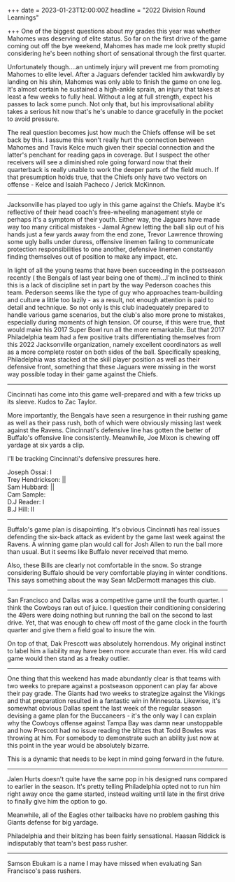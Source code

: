 +++
date = 2023-01-23T12:00:00Z
headline = "2022 Division Round Learnings"

+++
One of the biggest questions about my grades this year was whether Mahomes was deserving of elite status. So far on the first drive of the game coming out off the bye weekend, Mahomes has made me look pretty stupid considering he's been nothing short of sensational through the first quarter.

Unfortunately though....an untimely injury will prevent me from promoting Mahomes to elite level. After a Jaguars defender tackled him awkwardly by landing on his shin, Mahomes was only able to finish the game on one leg. It's almost certain he sustained a high-ankle sprain, an injury that takes at least a few weeks to fully heal. Without a leg at full strength, expect his passes to lack some punch. Not only that, but his improvisational ability takes a serious hit now that's he's unable to dance gracefully in the pocket to avoid pressure.

The real question becomes just how much the Chiefs offense will be set back by this. I assume this won't really hurt the connection between Mahomes and Travis Kelce much given their special connection and the latter's penchant for reading gaps in coverage. But I suspect the other receivers will see a diminished role going forward now that their quarterback is really unable to work the deeper parts of the field much. If that presumption holds true, that the Chiefs only have two vectors on offense - Kelce and Isaiah Pacheco / Jerick McKinnon.

***

Jacksonville has played too ugly in this game against the Chiefs. Maybe it's reflective of their head coach's free-wheeling management style or perhaps it's a symptom of their youth. Either way, the Jaguars have made way too many critical mistakes - Jamal Agnew letting the ball slip out of his hands just a few yards away from the end zone, Trevor Lawrence throwing some ugly balls under duress, offensive linemen failing to communicate protection responsibilities to one another, defensive linemen constantly finding themselves out of position to make any impact, etc.

In light of all the young teams that have been succeeding in the postseason recently ( the Bengals of last year being one of them)...I'm inclined to think this is a lack of discipline set in part by the way Pederson coaches this team. Pederson seems like the type of guy who approaches team-building and culture a little too lazily - as a result, not enough attention is paid to detail and technique. So not only is this club inadequately prepared to handle various game scenarios, but the club's also more prone to mistakes, especially during moments of high tension. Of course, if this were true, that would make his 2017 Super Bowl run all the more remarkable. But that 2017 Philadelphia team had a few positive traits differentiating themselves from this 2022 Jacksonville organization, namely excellent coordinators as well as a more complete roster on both sides of the ball. Specifically speaking, Philadelphia was stacked at the skill player position as well as their defensive front, something that these Jaguars were missing in the worst way possible today in their game against the Chiefs.

***

Cincinnati has come into this game well-prepared and with a few tricks up its sleeve. Kudos to Zac Taylor.

More importantly, the Bengals have seen a resurgence in their rushing game as well as their pass rush, both of which were obviously missing last week against the Ravens. Cincinnati's defensive line has gotten the better of Buffalo's offensive line consistently. Meanwhile, Joe Mixon is chewing off yardage at six yards a clip.

I'll be tracking Cincinnati's defensive pressures here.

Joseph Ossai: I  
Trey Hendrickson: ||  
Sam Hubbard: ||  
Cam Sample:  
D.J Reader: I  
B.J Hill: II

***

Buffalo's game plan is disapointing. It's obvious Cincinnati has real issues defending the six-back attack as evident by the game last week against the Ravens. A winning game plan would call for Josh Allen to run the ball more than usual. But it seems like Buffalo never received that memo.

Also, these Bills are clearly not comfortable in the snow. So strange considering Buffalo should be very comfortable playing in winter conditions. This says something about the way Sean McDermott manages this club.

***

San Francisco and Dallas was a competitive game until the fourth quarter. I think the Cowboys ran out of juice. I question their conditioning considering the 49ers were doing nothing but running the ball on the second to last drive. Yet, that was enough to chew off most of the game clock in the fourth quarter and give them a field goal to insure the win.

On top of that, Dak Prescott was absolutely horrendous. My original instinct to label him a liability may have been more accurate than ever. His wild card game would then stand as a freaky outlier.

***

One thing that this weekend has made abundantly clear is that teams with two weeks to prepare against a postseason opponent can play far above their pay grade. The Giants had two weeks to strategize against the Vikings and that preparation resulted in a fantastic win in Minnesota. Likewise, it's somewhat obvious Dallas spent the last week of the regular season devising a game plan for the Buccaneers - it's the only way I can explain why the Cowboys offense against Tampa Bay was damn near unstoppable and how Prescott had no issue reading the blitzes that Todd Bowles was throwing at him. For somebody to demonstrate such an ability just now at this point in the year would be absolutely bizarre.

This is a dynamic that needs to be kept in mind going forward in the future.

***

Jalen Hurts doesn't quite have the same pop in his designed runs compared to earlier in the season. It's pretty telling Philadelphia opted not to run him right away once the game started, instead waiting until late in the first drive to finally give him the option to go.

Meanwhile, all of the Eagles other tailbacks have no problem gashing this Giants defense for big yardage.

Philadelphia and their blitzing has been fairly sensational. Haasan Riddick is indisputably that team's best pass rusher.

***

Samson Ebukam is a name I may have missed when evaluating San Francisco's pass rushers.